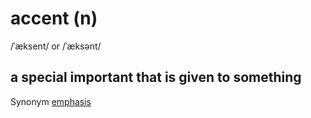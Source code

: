 # accent (n)

/ˈæksent/ or /ˈæksənt/

## a special important that is given to something

Synonym [emphasis]()